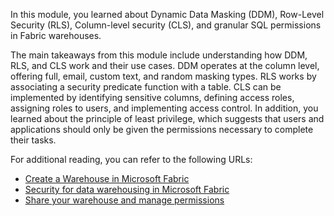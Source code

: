 In this module, you learned about Dynamic Data Masking (DDM), Row-Level Security (RLS), Column-level security (CLS), and granular SQL permissions in Fabric warehouses.

The main takeaways from this module include understanding how DDM, RLS, and CLS work and their use cases. DDM operates at the column level, offering full, email, custom text, and random masking types. RLS works by associating a security predicate function with a table. CLS can be implemented by identifying sensitive columns, defining access roles, assigning roles to users, and implementing access control. In addition, you learned about the principle of least privilege, which suggests that users and applications should only be given the permissions necessary to complete their tasks.

For additional reading, you can refer to the following URLs:

- [Create a Warehouse in Microsoft Fabric](https://learn.microsoft.com/en-us/fabric/data-warehouse/create-warehouse)
- [Security for data warehousing in Microsoft Fabric](https://learn.microsoft.com/en-us/fabric/data-warehouse/security)
- [Share your warehouse and manage permissions](https://learn.microsoft.com/en-us/fabric/data-warehouse/share-warehouse-manage-permissions)